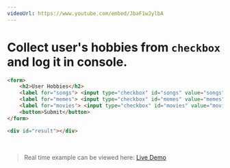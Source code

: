 ```yaml
---
videoUrl: https://www.youtube.com/embed/JbaF1wJylbA
---
```


# Collect user's hobbies from `checkbox` and log it in console.	

<v-clicks>

```html {1-10}
<form>
    <h2>User Hobbies</h2>
    <label for="songs"> <input type="checkbox" id="songs" value="songs"> Songs </label>
    <label for="memes"> <input type="checkbox" id="memes" value="memes"> Reading Memes </label>
    <label for="movies"> <input type="checkbox" id="movies" value="movies"> Movies </label>
    <button>Submit</button>
</form>

<div id="result"></div>
```

<br class="my-10"/>

> Real time example can be viewed here: <a href="/Javascript-DOM-in-Tamil/practices/A39.html" target="_blank">Live Demo</a>

</v-clicks>
